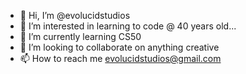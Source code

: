 - 👋 Hi, I’m @evolucidstudios
- 👀 I’m interested in learning to code @ 40 years old... 
- 🌱 I’m currently learning CS50
- 💞️ I’m looking to collaborate on anything creative
- 📫 How to reach me evolucidstudios@gmail.com

<!---
evolucidstudios/evolucidstudios is a ✨ special ✨ repository because its `README.md` (this file) appears on your GitHub profile.
You can click the Preview link to take a look at your changes.
--->
